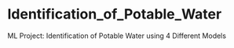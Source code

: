 # Identification_of_Potable_Water
 ML Project: Identification of Potable Water using 4 Different Models
